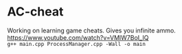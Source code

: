 # AC-cheat
Working on learning game cheats. Gives you infinite ammo. https://www.youtube.com/watch?v=VMlW7BoI_IQ<br>
`g++ main.cpp ProcessManager.cpp -Wall -o main`
